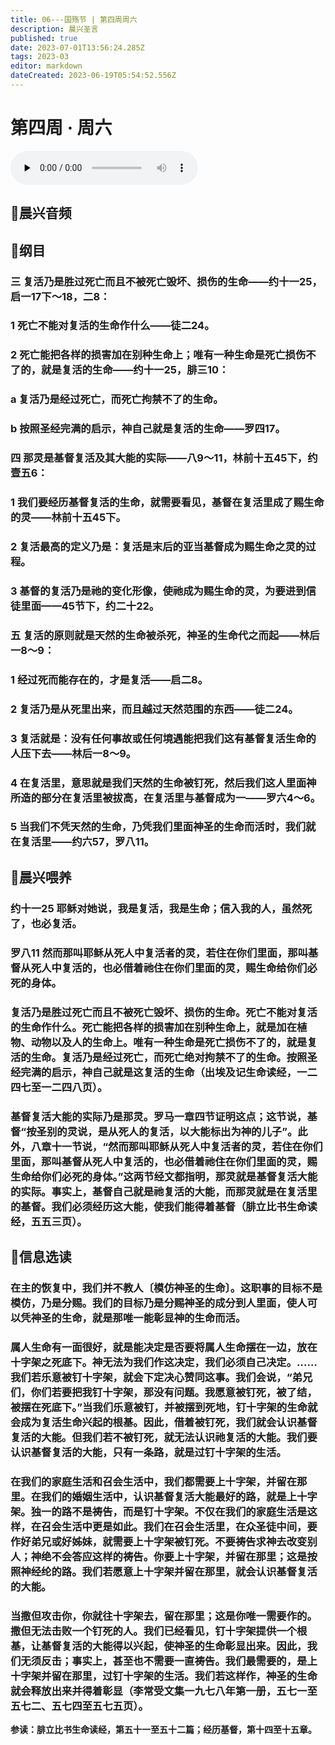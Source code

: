 ```yaml
---
title: 06---国殇节 | 第四周周六
description: 晨兴圣言
published: true
date: 2023-07-01T13:56:24.285Z
tags: 2023-03
editor: markdown
dateCreated: 2023-06-19T05:54:52.556Z
---
```


# 第四周 · 周六
<audio id="audio" controls="" preload="none">
      <source id="mp3" src="/2023-03/week4/week4day6.mp3">
</audio>

## 🎵晨兴音频

## 📖纲目

### 三	复活乃是胜过死亡而且不被死亡毁坏、损伤的生命——约十一25，启一17下～18，二8：

### 1	死亡不能对复活的生命作什么——徒二24。

### 2	死亡能把各样的损害加在别种生命上；唯有一种生命是死亡损伤不了的，就是复活的生命——约十一25，腓三10：

### a	复活乃是经过死亡，而死亡拘禁不了的生命。

### b	按照圣经完满的启示，神自己就是复活的生命——罗四17。

### 四	那灵是基督复活及其大能的实际——八9～11，林前十五45下，约壹五6：

### 1	我们要经历基督复活的生命，就需要看见，基督在复活里成了赐生命的灵——林前十五45下。

### 2	复活最高的定义乃是：复活是末后的亚当基督成为赐生命之灵的过程。

### 3	基督的复活乃是祂的变化形像，使祂成为赐生命的灵，为要进到信徒里面——45节下，约二十22。

### 五	复活的原则就是天然的生命被杀死，神圣的生命代之而起——林后一8～9：

### 1	经过死而能存在的，才是复活——启二8。

### 2	复活乃是从死里出来，而且越过天然范围的东西——徒二24。

### 3	复活就是：没有任何事故或任何境遇能把我们这有基督复活生命的人压下去——林后一8～9。

### 4	在复活里，意思就是我们天然的生命被钉死，然后我们这人里面神所造的部分在复活里被拔高，在复活里与基督成为一——罗六4～6。

### 5	当我们不凭天然的生命，乃凭我们里面神圣的生命而活时，我们就在复活里——约六57，罗八11。

## 📖晨兴喂养

### **约十一25**    **耶稣对她说，我是复活，我是生命；信入我的人，虽然死了，也必复活。**

### **罗八11**    **然而那叫耶稣从死人中复活者的灵，若住在你们里面，那叫基督从死人中复活的，也必借着祂住在你们里面的灵，赐生命给你们必死的身体。**

### 复活乃是胜过死亡而且不被死亡毁坏、损伤的生命。死亡不能对复活的生命作什么。死亡能把各样的损害加在别种生命上，就是加在植物、动物以及人的生命上。唯有一种生命是死亡损伤不了的，就是复活的生命。复活乃是经过死亡，而死亡绝对拘禁不了的生命。按照圣经完满的启示，神自己就是这复活的生命（出埃及记生命读经，一二四七至一二四八页）。

### 基督复活大能的实际乃是那灵。罗马一章四节证明这点；这节说，基督“按圣别的灵说，是从死人的复活，以大能标出为神的儿子”。此外，八章十一节说，“然而那叫耶稣从死人中复活者的灵，若住在你们里面，那叫基督从死人中复活的，也必借着祂住在你们里面的灵，赐生命给你们必死的身体。”这两节经文都指明，那灵就是基督复活大能的实际。事实上，基督自己就是祂复活的大能，而那灵就是在复活里的基督。我们必须经历这大能，使我们能得着基督（腓立比书生命读经，五五三页）。

## 📖信息选读

### 在主的恢复中，我们并不教人〔模仿神圣的生命〕。这职事的目标不是模仿，乃是分赐。我们的目标乃是分赐神圣的成分到人里面，使人可以凭神圣的生命，就是那唯一能彰显神的生命而活。

### 属人生命有一面很好，就是能决定是否要将属人生命摆在一边，放在十字架之死底下。神无法为我们作这决定，我们必须自己决定。……我们若乐意被钉十字架，就会下定决心赞同这事。我们会说，“弟兄们，你们若要把我钉十字架，那没有问题。我愿意被钉死，被了结，被摆在死底下。”当我们乐意被钉，并被摆到死地，钉十字架的生命就会成为复活生命兴起的根基。因此，借着被钉死，我们就会认识基督复活的大能。但我们若不被钉死，就无法认识祂复活的大能。我们要认识基督复活的大能，只有一条路，就是过钉十字架的生活。

### 在我们的家庭生活和召会生活中，我们都需要上十字架，并留在那里。在我们的婚姻生活中，认识基督复活大能最好的路，就是上十字架。独一的路不是祷告，而是钉十字架。不仅在我们的家庭生活是这样，在召会生活中更是如此。我们在召会生活里，在众圣徒中间，要作好弟兄或好姊妹，就需要上十字架被钉死。不要祷告求神去改变别人；神绝不会答应这样的祷告。你要上十字架，并留在那里；这是按照神经纶的路。我们若愿意上十字架并留在那里，就会认识基督复活的大能。

### 当撒但攻击你，你就往十字架去，留在那里；这是你唯一需要作的。撒但无法击败一个钉死的人。我们已经看见，钉十字架提供一个根基，让基督复活的大能得以兴起，使神圣的生命彰显出来。因此，我们无须反击；事实上，甚至也不需要一直祷告。我们最需要的，是上十字架并留在那里，过钉十字架的生活。我们若这样作，神圣的生命就会释放出来并得着彰显（李常受文集一九七八年第一册，五七一至五七二、五七四至五七五页）。

**参读：腓立比书生命读经，第五十一至五十二篇；经历基督，第十四至十五章。**